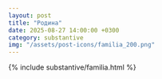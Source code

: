 ```yaml
---
layout: post
title: "Родина"
date: 2025-08-27 14:00:00 +0300
category: substantive
img: "/assets/post-icons/familia_200.png"
---
```


{% include substantive/familia.html %}
